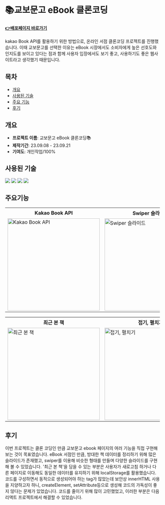 # 📚교보문고 eBook 클론코딩
#### **<a href="https://saemii-24.github.io/project_4/index.html" target="_blank">:point_right:<u>배포페이지 바로가기</u></a>**
kakao Book API를 활용하기 위한 방법으로, 온라인 서점 클론코딩 프로젝트를 진행했습니다. 이때 교보문고를 선택한 이유는 eBook 시장에서도 소비자에게 높은 선호도와 인지도를 보이고 있다는 점과 함께 사용자 입장에서도 보기 좋고, 사용하기도 좋은 웹사이트라고 생각했기 때문입니다.


## 목차
- [개요](#개요)
- [사용된 기술](#사용된-기술)
- [주요 기능](#개요)
- [후기](#후기)


## 개요
- **프로젝트 이름**: 교보문고 eBook 클론코딩📚
- **제작기간**: 23.09.08 - 23.09.21
- **기여도**: 개인작업/100%


## 사용된 기술
<img src="https://img.shields.io/badge/html5-E34F26?style=for-the-badge&logo=html5&logoColor=white"> <img src="https://img.shields.io/badge/css-1572B6?style=for-the-badge&logo=css3&logoColor=white"> <img src="https://img.shields.io/badge/javascript-F7DF1E?style=for-the-badge&logo=javascript&logoColor=black"> <img src="https://img.shields.io/badge/jquery-0769AD?style=for-the-badge&logo=jquery&logoColor=white">


## 주요기능
<table>
  <tr>
    <th style="width:300px">Kakao Book API</th>
    <th style="width:300px">Swiper 슬라이드</th>
    <th style="width:300px">가상 리뷰 정렬</th>
  </tr>
  <tr>
    <td><img style="width:300px" src="https://github.com/saemii-24/project_2/assets/139088277/165c86ff-4eef-4c85-aeec-c42d03cec7b6" alt="Kakao Book API"></td>
    <td><img style="width:300px" src="https://github.com/saemii-24/project_2/assets/139088277/974b304b-750a-4d17-82db-a797d6b724b0" alt="Swiper 슬라이드"></td>
    <td><img style="width:300px" src="https://github.com/saemii-24/project_2/assets/139088277/89271195-5c20-4e73-ae61-fffbdec6f5c9" alt="가상 리뷰 정렬"></td>
  </tr>
</table>

<table>
  <tr>
    <th style="width:300px">최근 본 책</th>
    <th style="width:300px">접기, 펼치기</th>
    <th style="width:300px">미리보기 글자 크기 변경</th>
  </tr>
  <tr>
    <td><img style="width:300px" src="https://github.com/saemii-24/project_2/assets/139088277/dd08591a-fba2-4d14-a9d8-474905c54d66" alt="최근 본 책"></td>
    <td><img style="width:300px" src="https://github.com/saemii-24/project_2/assets/139088277/74e0c4ef-9116-41cc-acd8-5bc8a16254e4" alt="접기, 펼치기"></td>
    <td><img style="width:300px" src="https://github.com/saemii-24/project_2/assets/139088277/dcbc9855-814a-404e-900f-15ac85190846" alt="미리보기 글자 크기 변경"></td>
  </tr>
</table>


## 후기
이번 프로젝트는 클론 코딩인 만큼 교보문고 ebook 페이지의 여러 기능을 직접 구현해 보는 것이 목표였습니다. eBook 서점인 만큼, 방대한 책 데이터를 정리하기 위해 많은 슬라이드가 존재했고, swiper를 이용해 비슷한 형태를 만들며 다양한 슬라이드를 구현해 볼 수 있었습니다.
'최근 본 책'을 담을 수 있는 부분은 사용자가 새로고침 하거나 다른 페이지로 이동해도 동일한 데이터를 유지하기 위해 localStorage를 활용했습니다. 코드를 구성하면서 동적으로 생성되어야 하는 tag가 많았는데 보안상 innerHTML 사용을 지양하고자 하니, createElement, setAttribute등으로 생성해 코드의 가독성이 좋지 않다는 문제가 있었습니다. 코드를 줄이기 위해 많이 고민했었고, 이러한 부분은 다음 리액트 프로젝트에서 해결할 수 있었습니다.
